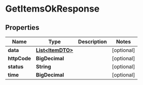 

# GetItemsOkResponse


## Properties

| Name | Type | Description | Notes |
|------------ | ------------- | ------------- | -------------|
|**data** | [**List&lt;ItemDTO&gt;**](ItemDTO.md) |  |  [optional] |
|**httpCode** | **BigDecimal** |  |  [optional] |
|**status** | **String** |  |  [optional] |
|**time** | **BigDecimal** |  |  [optional] |



